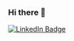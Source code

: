 ### Hi there 👋
<div id="badges">
  <a href=""https://mx.linkedin.com/in/fernando-s%C3%A1nchez-ortega-b58665203">
    <img src=https://img.shields.io/badge/LinkedIn-blue?style=for-the-badge&logo=linkedin&logoColor=white" alt="LinkedIn Badge"/>
  </a>
</div>
<!--
**fercaritafeliz/fercaritafeliz** is a ✨ _special_ ✨ repository because its `README.md` (this file) appears on your GitHub profile.

Here are some ideas to get you started:

- 🔭 I’m currently working on ...
- 🌱 I’m currently learning ...
- 👯 I’m looking to collaborate on ...
- 🤔 I’m looking for help with ...
- 💬 Ask me about ...
- 📫 How to reach me: ...
- 😄 Pronouns: ...
- ⚡ Fun fact: ...
-->
